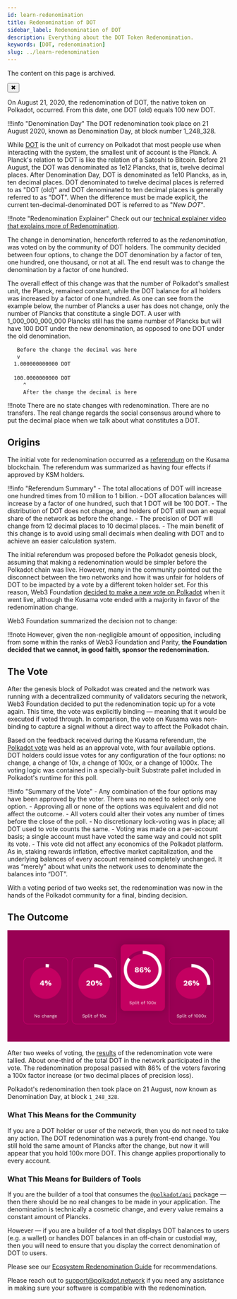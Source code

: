 ```yaml
---
id: learn-redenomination
title: Redenomination of DOT
sidebar_label: Redenomination of DOT
description: Everything about the DOT Token Redenomination.
keywords: [DOT, redenomination]
slug: ../learn-redenomination
---
```


<!-- MessageBox -->
<div id="messageBox" class="floating-message-box">
  <p>
    The content on this page is archived.
  </p>
  <button class="close-messagebox" aria-label="Close message">✖</button>
</div>

On August 21, 2020, the redenomination of DOT, the native token on Polkadot, occurred. From this
date, one DOT (old) equals 100 new DOT.

!!!info "Denomination Day"
    The DOT redenomination took place on 21 August 2020, known as Denomination Day, at block number 1_248_328.

While [DOT](../learn-DOT.md) is the unit of currency on Polkadot that most people use when
interacting with the system, the smallest unit of account is the Planck. A Planck's relation to DOT
is like the relation of a Satoshi to Bitcoin. Before 21 August, the DOT was denominated as 1e12
Plancks, that is, twelve decimal places. After Denomination Day, DOT is denominated as 1e10 Plancks,
as in, ten decimal places. DOT denominated to twelve decimal places is referred to as "DOT (old)"
and DOT denominated to ten decimal places is generally referred to as "DOT". When the difference
must be made explicit, the current ten-decimal-denominated DOT is referred to as "_New DOT_".

!!!note "Redenomination Explainer"
    Check out our [technical explainer video that explains more of Redenomination](https://www.youtube.com/watch?v=xXIcnBV4uUE&list=PLOyWqupZ-WGuAuS00rK-pebTMAOxW41W8&index=22&ab_channel=Polkadot).

The change in denomination, henceforth referred to as the _redenomination_, was voted on by the
community of DOT holders. The community decided between four options, to change the DOT denomination
by a factor of ten, one hundred, one thousand, or not at all. The end result was to change the
denomination by a factor of one hundred.

The overall effect of this change was that the number of Polkadot's smallest unit, the Planck,
remained constant, while the DOT balance for all holders was increased by a factor of one hundred.
As one can see from the example below, the number of Plancks a user has does not change, only the
number of Plancks that constitute a single DOT. A user with 1_000_000_000_000 Plancks still has the
same number of Plancks but will have 100 DOT under the new denomination, as opposed to one DOT under
the old denomination.

```
   Before the change the decimal was here
   v
  1.000000000000 DOT

  100.0000000000 DOT
     ^
     After the change the decimal is here
```

!!!note
    There are no state changes with redenomination. There are no transfers. The real change regards the social consensus around where to put the decimal place when we talk about what constitutes a DOT.

## Origins

The initial vote for redenomination occurred as a
[referendum](https://kusama.polkassembly.io/referendum/52) on the Kusama blockchain. The referendum
was summarized as having four effects if approved by KSM holders.

!!!info "Referendum Summary"
    - The total allocations of DOT will increase one hundred times from 10 million to 1 billion.
    - DOT allocation balances will increase by a factor of one hundred, such that 1 DOT will be 100 DOT.
    - The distribution of DOT does not change, and holders of DOT still own an equal share of the network as before the change.
    - The precision of DOT will change from 12 decimal places to 10 decimal places.
    - The main benefit of this change is to avoid using small decimals when dealing with DOT and to achieve an easier calculation system.

The initial referendum was proposed before the Polkadot genesis block, assuming that making a
redenomination would be simpler before the Polkadot chain was live. However, many in the community
pointed out the disconnect between the two networks and how it was unfair for holders of DOT to be
impacted by a vote by a different token holder set. For this reason, Web3 Foundation
[decided to make a new vote on Polkadot](https://polkadot.network/results-of-dot-redenomination-referendum/)
when it went live, although the Kusama vote ended with a majority in favor of the redenomination
change.

Web3 Foundation summarized the decision not to change:

!!!note
    However, given the non-negligible amount of opposition, including from some within the ranks of Web3 Foundation and Parity, **the Foundation decided that we cannot, in good faith, sponsor the redenomination.**

## The Vote

After the genesis block of Polkadot was created and the network was running with a decentralized
community of validators securing the network, Web3 Foundation decided to put the redenomination
topic up for a vote again. This time, the vote was explicitly binding &mdash; meaning that it would
be executed if voted through. In comparison, the vote on Kusama was non-binding to capture a signal
without a direct way to affect the Polkadot chain.

Based on the feedback received during the Kusama referendum, the
[Polkadot vote](https://polkadot.network/the-first-polkadot-vote/) was held as an approval vote,
with four available options. DOT holders could issue votes for any configuration of the four
options: no change, a change of 10x, a change of 100x, or a change of 1000x. The voting logic was
contained in a specially-built Substrate pallet included in Polkadot's runtime for this poll.

!!!info "Summary of the Vote"
    - Any combination of the four options may have been approved by the voter. There was no need to select only one option.
    - Approving all or none of the options was equivalent and did not affect the outcome.
    - All voters could alter their votes any number of times before the close of the poll.
    - No discretionary lock-voting was in place; all DOT used to vote counts the same.
    - Voting was made on a per-account basis; a single account must have voted the same way and could not split its vote.
    - This vote did not affect any economics of the Polkadot platform. As in, staking rewards inflation, effective market capitalization, and the underlying balances of every account remained completely unchanged. It was “merely” about what units the network uses to denominate the balances into “DOT”.

With a voting period of two weeks set, the redenomination was now in the hands of the Polkadot
community for a final, binding decision.

## The Outcome

![redenomination](../../assets/redenomination.png)

After two weeks of voting, the [results](https://polkadot.network/the-results-are-in/) of the
redenomination vote were tallied. About one-third of the total DOT in the network participated in
the vote. The redenomination proposal passed with 86% of the voters favoring a 100x factor increase
(or two decimal places of precision loss).

Polkadot's redenomination then took place on 21 August, now known as Denomination Day, at block
`1_248_328`.

### What This Means for the Community

If you are a DOT holder or user of the network, then you do not need to take any action. The DOT
redenomination was a purely front-end change. You still hold the same amount of Plancks after the
change, but now it will appear that you hold 100x more DOT. This change applies proportionally to
every account.

### What This Means for Builders of Tools

If you are the builder of a tool that consumes the
[`@polkadot/api`](https://yarnpkg.com/package/@polkadot/api) package &mdash; then there should be no
real changes to be made in your application. The denomination is technically a cosmetic change, and
every value remains a constant amount of Plancks.

However &mdash; if you are a builder of a tool that displays DOT balances to users (e.g. a wallet)
or handles DOT balances in an off-chain or custodial way, then you will need to ensure that you
display the correct denomination of DOT to users.

Please see our
[Ecosystem Redenomination Guide](https://docs.google.com/document/d/1yAzoDh99PgR_7dYAKTWLMVu2Fy5Ga-J6t9lof4f4JUw/edit#)
for recommendations.

Please reach out to [support@polkadot.network](mailto:support@polkadot.network) if you need any
assistance in making sure your software is compatible with the redenomination.
